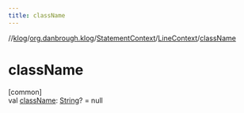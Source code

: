 ```yaml
---
title: className
---
```

//[klog](../../../../index.html)/[org.danbrough.klog](../../index.html)/[StatementContext](../index.html)/[LineContext](index.html)/[className](class-name.html)



# className



[common]\
val [className](class-name.html): [String](https://kotlinlang.org/api/latest/jvm/stdlib/kotlin/-string/index.html)? = null




